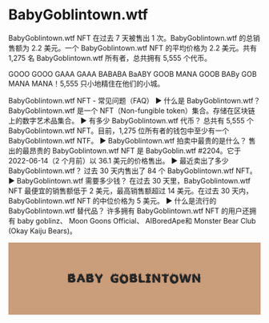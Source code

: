 # BabyGoblintown.wtf

BabyGoblintown.wtf NFT 在过去 7 天被售出 1 次。BabyGoblintown.wtf 的总销售额为 2.2 美元。一个 BabyGoblintown.wtf NFT 的平均价格为 2.2 美元。共有 1,275 名 BabyGoblintown.wtf 所有者，总共拥有 5,555 个代币。

GOOO GOOO GAAA GAAA BABABA BaABY GOOB MANA GOOB BABy GOB MANA MANA！5,555 只小地精住在他们的小城。

BabyGoblintown.wtf NFT - 常见问题（FAQ）
▶ 什么是 BabyGoblintown.wtf？
BabyGoblintown.wtf 是一个 NFT（Non-fungible token）集合。存储在区块链上的数字艺术品集合。
▶ 有多少 BabyGoblintown.wtf 代币？
总共有 5,555 个 BabyGoblintown.wtf NFT。目前，1,275 位所有者的钱包中至少有一个 BabyGoblintown.wtf NTF。
▶ BabyGoblintown.wtf 拍卖中最贵的是什么？
售出的最昂贵的 BabyGoblintown.wtf NFT 是 BabyGoblin.wtf #2204。它于 2022-06-14（2 个月前）以 36.1 美元的价格售出。
▶ 最近卖出了多少 BabyGoblintown.wtf？
过去 30 天内售出了 84 个 BabyGoblintown.wtf NFT。
▶ BabyGoblintown.wtf 需要多少钱？
在过去 30 天里，BabyGoblintown.wtf NFT 最便宜的销售额低于 2 美元，最高销售额超过 14 美元。在过去 30 天内，BabyGoblintown.wtf NFT 的中位价格为 5 美元。
▶ 什么是流行的 BabyGoblintown.wtf 替代品？
许多拥有 BabyGoblintown.wtf NFT 的用户还拥有 baby goblinz、 Moon Goons Official、 AIBoredApe和 Monster Bear Club (Okay Kaiju Bears)。

![unnamed](unnamed.png)
